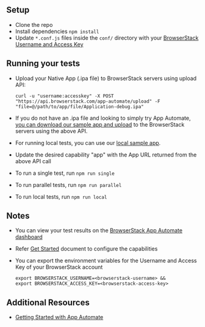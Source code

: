 ## Setup
* Clone the repo
* Install dependencies `npm install`
* Update `*.conf.js` files inside the `conf/` directory with your [BrowserStack Username and Access Key](https://www.browserstack.com/accounts/settings)

## Running your tests
- Upload your Native App (.ipa file) to BrowserStack servers using upload API:

  ```
  curl -u "username:accesskey" -X POST "https://api.browserstack.com/app-automate/upload" -F "file=@/path/to/app/file/Application-debug.ipa"
  ```

- If you do not have an .ipa file and looking to simply try App Automate, [you can download our sample app and upload](https://www.browserstack.com/app-automate/sample-apps/ios/BStackSampleApp.ipa)
to the BrowserStack servers using the above API.
- For running local tests, you can use our [local sample app](https://www.browserstack.com/app-automate/sample-apps/ios/LocalSample.ipa).
- Update the desired capability "app" with the App URL returned from the above API call
- To run a single test, run `npm run single`
- To run parallel tests, run `npm run parallel`
- To run local tests, run `npm run local`

## Notes
* You can view your test results on the [BrowserStack App Automate dashboard](https://www.browserstack.com/app-automate)
* Refer [Get Started](https://www.browserstack.com/app-automate/appium-webdriverio) document to configure the capabilities
* You can export the environment variables for the Username and Access Key of your BrowserStack account
  
  ```
  export BROWSERSTACK_USERNAME=<browserstack-username> &&
  export BROWSERSTACK_ACCESS_KEY=<browserstack-access-key>
  ```
  
## Additional Resources
* [Getting Started with App Automate](https://www.browserstack.com/app-automate/appium-webdriverio)
